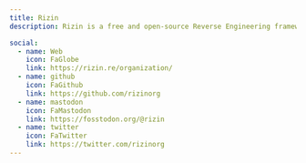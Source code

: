 ```yaml
---
title: Rizin
description: Rizin is a free and open-source Reverse Engineering framework

social:
  - name: Web
    icon: FaGlobe
    link: https://rizin.re/organization/
  - name: github
    icon: FaGithub
    link: https://github.com/rizinorg
  - name: mastodon
    icon: FaMastodon
    link: https://fosstodon.org/@rizin
  - name: twitter
    icon: FaTwitter
    link: https://twitter.com/rizinorg
---
```

